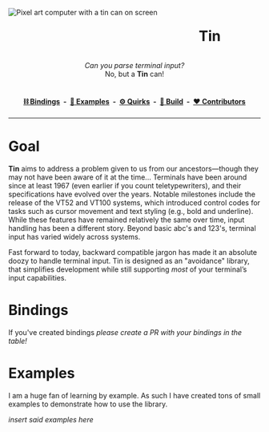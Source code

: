 <img alt="Pixel art computer with a tin can on screen" src="https://github.com/user-attachments/assets/949ea187-336b-400d-8ce5-0e4671883a76" align="left"></img>

<div align="center">
  <div id="user-content-toc">
    <ul>
      <summary><h1 style="display: inline-block;">Tin</h1></summary>
    </ul>
    <i>Can you parse terminal input?</i><br />No, but a <b>Tin</b> can!
    <br /><br />
    <h4>
      <a href="#bindings">⛓️ Bindings</a> &nbsp-&nbsp <a href="#examples">📖 Examples</a> &nbsp-&nbsp <a href="#quirks">⚙️ Quirks</a> &nbsp-&nbsp <a href="#examples">🔨 Build</a> &nbsp-&nbsp <a href="#contributors">❤️ Contributors</a>
    </h3>
  </div>
</div>

---

# Goal
**Tin** aims to address a problem given to us from our ancestors—though they may not have been aware of it at the time...
Terminals have been around since at least 1967 (even earlier if you count teletypewriters), and their specifications have evolved over the years.
Notable milestones include the release of the VT52 and VT100 systems, which introduced control codes for tasks such as cursor movement and text styling (e.g., bold and underline).
While these features have remained relatively the same over time, input handling has been a different story.
Beyond basic abc's and 123's, terminal input has varied widely across systems.

Fast forward to today, backward compatible jargon has made it an absolute doozy to handle terminal input.
Tin is designed as an "avoidance" library, that simplifies development while still supporting *most* of your terminal’s input capabilities.

# Bindings
If you've created bindings *please create a PR with your bindings in the table!*

# Examples
I am a huge fan of learning by example. As such I have created tons of small examples to demonstrate how to use the library.

*insert said examples here*
